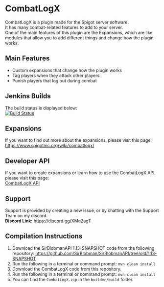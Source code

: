 # CombatLogX
CombatLogX is a plugin made for the Spigot server software.  
It has many combat-related features to add to your server.  
One of the main features of this plugin are the Expansions, which are like modules that allow you to add different things and change how the plugin works.

## Main Features
- Custom expansions that change how the plugin works
- Tag players when they attack other players
- Punish players that log out during combat

## Jenkins Builds
The build status is displayed below:  
[![Build Status](https://jenkins.sirblobman.xyz/job/SirBlobman/job/CombatLogX/badge/icon)](https://jenkins.sirblobman.xyz/job/SirBlobman/job/CombatLogX/)

## Expansions
If you want to find out more about the expansions, please visit this page:  
<https://www.spigotmc.org/wiki/combatlogx/>

## Developer API
If you want to create expansions or learn how to use the CombatLogX API, please visit this page:  
[CombatLogX API](api/README.MD)

## Support
Support is provided by creating a new issue, or by chatting with the Support Team on my discord.  
**Discord Link:** <https://discord.gg/XMq2agT>

## Compilation Instructions
1. Download the SirBlobmanAPI 1.13-SNAPSHOT code from the following repository:
https://github.com/SirBlobman/SirBlobmanAPI/tree/old/1.13-SNAPSHOT
2. Run the following in a terminal or command prompt: `mvn clean install`
3. Download the CombatLogX code from this repository.
4. Run the following in a terminal or command prompt: `mvn clean install`
5. You can find the `CombatLogX.zip` in the `builder/build` folder.